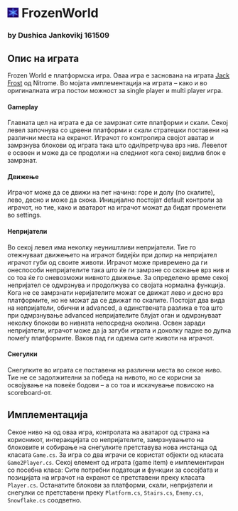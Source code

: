 # <img src="https://github.com/djankovik/FrozenWorld/blob/master/FrozenWorld/Resources/Snowflake1.jpg" alt="icon" width="25px"/> FrozenWorld 
### by Dushica Jankovikj 161509

## Опис на играта

Frozen World е платформска игра. Оваа игра е заснована на играта [Jack Frost]( http://www.nitrome.com/games/jackfrost/#.XRno5-j_xPa) од Nitrome. Во мојата имплементација на играта – како и во оригиналната игра постои можност за single player и multi player игра.
#### Gameplay
Главната цел на играта е да се замрзнат сите платформи и скали. Секој левел започнува со црвени платформи и скали стратешки поставени на различни места на екранот. Играчот го контролира својот аватар и замрзнува блокови од играта така што оди/претрчува врз нив. Левелот е освоен и може да се продолжи на следниот кога секој видлив блок е замрзнат.
#### Движење
Играчот може да се движи на пет начина: горе и долу (по скалите), лево, десно и може да скока. Иницијално постојат default  контроли за играчот, но тие, како и аватарот на играчот можат да бидат променети во settings.
#### Непријатели
Во секој левел има неколку неуништливи непријатели. Тие го отежнуваат движењето на играчот бидејќи при допир на непријател играчот губи од своите животи. Играчот може привремено да ги онеспособи непријателите така што ќе ги замрзне со скокање врз нив и со тоа ќе го оневозможи нивното движење. За определено време секој непријател се одмрзнува и продолжува со својата нормална функција. Кога не се замрзнати неријателите можат се движат лево и десно врз платформите, но не можат да се движат по скалите. Постојат два вида на непријатели, обични и advanced, а единствената разлика е тоа што при одмрзнување advanced непријателите блујат оган и одмрзнуваат неколку блокови во нивната непосредна околина.
Освен заради непријатели, играчот може да ја загуби играта и доколку падне во дупка помеѓу платформите. Ваков пад ги одзема сите животи на играчот.
#### Снегулки
Снегулките во играта се поставени на различни места во секое ниво. Тие не се задолжителни за победа на нивото, но се корисни за освојување на повеќе бодови – а со тоа и искачување повисоко на scoreboard-от.

## Имплементација
Секое ниво на од оваа игра, контролата на аватарот од страна на корисникот, интеракцијата со непријателите, замрзнувањето на блоковите и собирање на снегулките претставува нова инстанца од класата `Game.cs`.
За игра со два играчи се користат објекти од класата `Game2Player.cs`.
Секој елемент од играта (game item) е имплементиран со посебна класа:
Сите потребни податоци и функции за сосојбата и позицијата на играчот на екранот се претставени преку класата `Player.cs`.
Останатите блокови за платформи, скали, непријатели и снегулки се претставени преку `Platform.cs`, `Stairs.cs`, `Enemy.cs`, `Snowflake.cs` соодветно.
